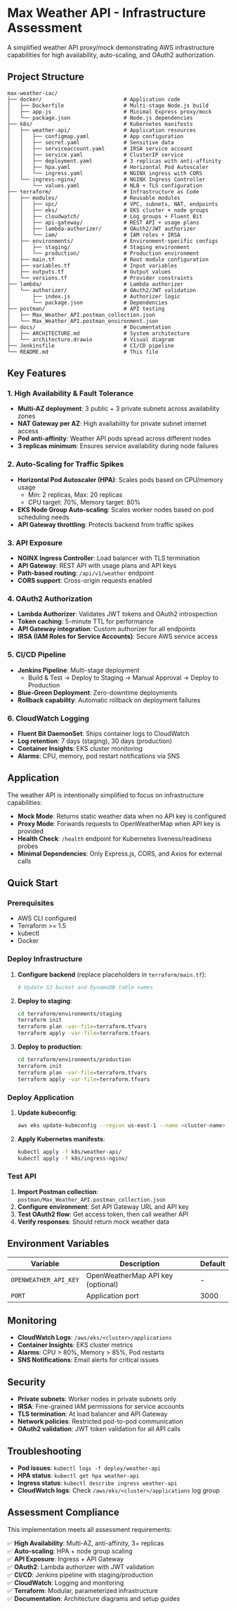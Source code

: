 # Max Weather API - Infrastructure Assessment

A simplified weather API proxy/mock demonstrating AWS infrastructure capabilities for high availability, auto-scaling, and OAuth2 authorization.

## Project Structure

```
max-weather-iac/
├── docker/                          # Application code
│   ├── Dockerfile                   # Multi-stage Node.js build
│   ├── app.js                       # Minimal Express proxy/mock
│   └── package.json                 # Node.js dependencies
├── k8s/                             # Kubernetes manifests
│   ├── weather-api/                 # Application resources
│   │   ├── configmap.yaml           # App configuration
│   │   ├── secret.yaml              # Sensitive data
│   │   ├── serviceaccount.yaml      # IRSA service account
│   │   ├── service.yaml             # ClusterIP service
│   │   ├── deployment.yaml          # 3 replicas with anti-affinity
│   │   ├── hpa.yaml                 # Horizontal Pod Autoscaler
│   │   └── ingress.yaml             # NGINX ingress with CORS
│   └── ingress-nginx/               # NGINX Ingress Controller
│       └── values.yaml              # NLB + TLS configuration
├── terraform/                       # Infrastructure as Code
│   ├── modules/                     # Reusable modules
│   │   ├── vpc/                     # VPC, subnets, NAT, endpoints
│   │   ├── eks/                     # EKS cluster + node groups
│   │   ├── cloudwatch/              # Log groups + Fluent Bit
│   │   ├── api-gateway/             # REST API + usage plans
│   │   ├── lambda-authorizer/       # OAuth2/JWT authorizer
│   │   └── iam/                     # IAM roles + IRSA
│   ├── environments/                # Environment-specific configs
│   │   ├── staging/                 # Staging environment
│   │   └── production/              # Production environment
│   ├── main.tf                      # Root module configuration
│   ├── variables.tf                 # Input variables
│   ├── outputs.tf                   # Output values
│   └── versions.tf                  # Provider constraints
├── lambda/                          # Lambda authorizer
│   └── authorizer/                  # OAuth2/JWT validation
│       ├── index.js                 # Authorizer logic
│       └── package.json             # Dependencies
├── postman/                         # API testing
│   ├── Max_Weather_API.postman_collection.json
│   └── Max_Weather_API.postman_environment.json
├── docs/                            # Documentation
│   ├── ARCHITECTURE.md              # System architecture
│   └── architecture.drawio          # Visual diagram
├── Jenkinsfile                      # CI/CD pipeline
└── README.md                        # This file
```

## Key Features

### 1. High Availability & Fault Tolerance
- **Multi-AZ deployment**: 3 public + 3 private subnets across availability zones
- **NAT Gateway per AZ**: High availability for private subnet internet access
- **Pod anti-affinity**: Weather API pods spread across different nodes
- **3 replicas minimum**: Ensures service availability during node failures

### 2. Auto-Scaling for Traffic Spikes
- **Horizontal Pod Autoscaler (HPA)**: Scales pods based on CPU/memory usage
  - Min: 2 replicas, Max: 20 replicas
  - CPU target: 70%, Memory target: 80%
- **EKS Node Group Auto-scaling**: Scales worker nodes based on pod scheduling needs
- **API Gateway throttling**: Protects backend from traffic spikes

### 3. API Exposure
- **NGINX Ingress Controller**: Load balancer with TLS termination
- **API Gateway**: REST API with usage plans and API keys
- **Path-based routing**: `/api/v1/weather` endpoint
- **CORS support**: Cross-origin requests enabled

### 4. OAuth2 Authorization
- **Lambda Authorizer**: Validates JWT tokens and OAuth2 introspection
- **Token caching**: 5-minute TTL for performance
- **API Gateway integration**: Custom authorizer for all endpoints
- **IRSA (IAM Roles for Service Accounts)**: Secure AWS service access

### 5. CI/CD Pipeline
- **Jenkins Pipeline**: Multi-stage deployment
  - Build & Test → Deploy to Staging → Manual Approval → Deploy to Production
- **Blue-Green Deployment**: Zero-downtime deployments
- **Rollback capability**: Automatic rollback on deployment failures

### 6. CloudWatch Logging
- **Fluent Bit DaemonSet**: Ships container logs to CloudWatch
- **Log retention**: 7 days (staging), 30 days (production)
- **Container Insights**: EKS cluster monitoring
- **Alarms**: CPU, memory, pod restart notifications via SNS

## Application

The weather API is intentionally simplified to focus on infrastructure capabilities:

- **Mock Mode**: Returns static weather data when no API key is configured
- **Proxy Mode**: Forwards requests to OpenWeatherMap when API key is provided
- **Health Check**: `/health` endpoint for Kubernetes liveness/readiness probes
- **Minimal Dependencies**: Only Express.js, CORS, and Axios for external calls

## Quick Start

### Prerequisites
- AWS CLI configured
- Terraform >= 1.5
- kubectl
- Docker

### Deploy Infrastructure

1. **Configure backend** (replace placeholders in `terraform/main.tf`):
   ```bash
   # Update S3 bucket and DynamoDB table names
   ```

2. **Deploy to staging**:
   ```bash
   cd terraform/environments/staging
   terraform init
   terraform plan -var-file=terraform.tfvars
   terraform apply -var-file=terraform.tfvars
   ```

3. **Deploy to production**:
   ```bash
   cd terraform/environments/production
   terraform init
   terraform plan -var-file=terraform.tfvars
   terraform apply -var-file=terraform.tfvars
   ```

### Deploy Application

1. **Update kubeconfig**:
   ```bash
   aws eks update-kubeconfig --region us-east-1 --name <cluster-name>
   ```

2. **Apply Kubernetes manifests**:
   ```bash
   kubectl apply -f k8s/weather-api/
   kubectl apply -f k8s/ingress-nginx/
   ```

### Test API

1. **Import Postman collection**: `postman/Max_Weather_API.postman_collection.json`
2. **Configure environment**: Set API Gateway URL and API key
3. **Test OAuth2 flow**: Get access token, then call weather API
4. **Verify responses**: Should return mock weather data

## Environment Variables

| Variable | Description | Default |
|----------|-------------|---------|
| `OPENWEATHER_API_KEY` | OpenWeatherMap API key (optional) | - |
| `PORT` | Application port | 3000 |

## Monitoring

- **CloudWatch Logs**: `/aws/eks/<cluster>/applications`
- **Container Insights**: EKS cluster metrics
- **Alarms**: CPU > 80%, Memory > 85%, Pod restarts
- **SNS Notifications**: Email alerts for critical issues

## Security

- **Private subnets**: Worker nodes in private subnets only
- **IRSA**: Fine-grained IAM permissions for service accounts
- **TLS termination**: At load balancer and API Gateway
- **Network policies**: Restricted pod-to-pod communication
- **OAuth2 validation**: JWT token validation for all API calls

## Troubleshooting

- **Pod issues**: `kubectl logs -f deploy/weather-api`
- **HPA status**: `kubectl get hpa weather-api`
- **Ingress status**: `kubectl describe ingress weather-api`
- **CloudWatch logs**: Check `/aws/eks/<cluster>/applications` log group

## Assessment Compliance

This implementation meets all assessment requirements:

✅ **High Availability**: Multi-AZ, anti-affinity, 3+ replicas  
✅ **Auto-scaling**: HPA + node group scaling  
✅ **API Exposure**: Ingress + API Gateway  
✅ **OAuth2**: Lambda authorizer with JWT validation  
✅ **CI/CD**: Jenkins pipeline with staging/production  
✅ **CloudWatch**: Logging and monitoring  
✅ **Terraform**: Modular, parameterized infrastructure  
✅ **Documentation**: Architecture diagrams and setup guides

